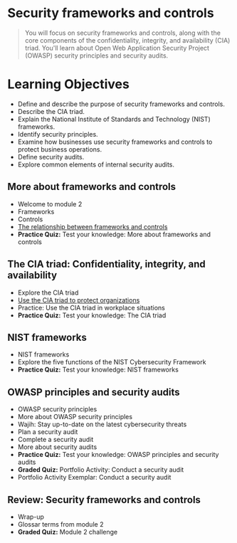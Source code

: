 # Security frameworks and controls
> You will focus on security frameworks and controls, along with the core components of the confidentiality, integrity, and availability (CIA) triad. You'll learn about Open Web Application Security Project (OWASP) security principles and security audits.
# Learning Objectives
- Define and describe the purpose of security frameworks and controls.
- Describe the CIA triad.
- Explain the National Institute of Standards and Technology (NIST) frameworks.
- Identify security principles.
- Examine how businesses use security frameworks and controls to protect business operations.
- Define security audits.
- Explore common elements of internal security audits.
## More about frameworks and controls
- Welcome to module 2
- Frameworks
- Controls
- [The relationship between frameworks and controls](https://github.com/KailaniBailey/Google-Cybersecurity-Professional-Certificate/tree/main/Course%202:%20Play%20It%20Safe:%20Manage%20Security%20Risks/Week%202:%20Security%20frameworks%20and%20controls/The%20relationship%20between%20frameworks%20and%20controls)
- **Practice Quiz:** Test your knowledge: More about frameworks and controls
## The CIA triad: Confidentiality, integrity, and availability
- Explore the CIA triad
- [Use the CIA triad to protect organizations](https://github.com/KailaniBailey/Google-Cybersecurity-Professional-Certificate/tree/main/Course%202:%20Play%20It%20Safe:%20Manage%20Security%20Risks/Week%202:%20Security%20frameworks%20and%20controls/Use%20the%20CIA%20triad%20to%20protect%20organizations)
- Practice: Use the CIA triad in workplace situations
- **Practice Quiz:** Test your knowledge: The CIA triad
## NIST frameworks
- NIST frameworks
- Explore the five functions of the NIST Cybersecurity Framework
- **Practice Quiz:** Test your knowledge: NIST frameworks
## OWASP principles and security audits
- OWASP security principles
- More about OWASP security principles
- Wajih: Stay up-to-date on the latest cybersecurity threats
- Plan a security audit
- Complete a security audit
- More about security audits
- **Practice Quiz:** Test your knowledge: OWASP principles and security audits
- **Graded Quiz:** Portfolio Activity: Conduct a security audit
- Portfolio Activity Exemplar: Conduct a security audit
## Review: Security frameworks and controls
- Wrap-up
- Glossar terms from module 2
- **Graded Quiz:** Module 2 challenge
